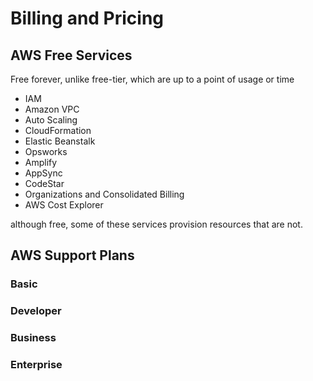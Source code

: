 # Billing and Pricing

## AWS Free Services

Free forever, unlike free-tier, which are up to a point of usage or time

- IAM
- Amazon VPC
- Auto Scaling
- CloudFormation
- Elastic Beanstalk
- Opsworks
- Amplify
- AppSync
- CodeStar
- Organizations and Consolidated Billing
- AWS Cost Explorer

although free, some of these services provision resources that are not.

## AWS Support Plans

### Basic

### Developer

### Business

### Enterprise
